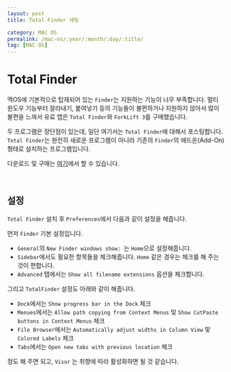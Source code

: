 ```yaml
---
layout: post
title: Total Finder 세팅

category: MAC OS
permalink: /mac-os/:year/:month/:day/:title/
tag: [MAC OS]
---
```

# Total Finder

맥OS에 기본적으로 탑재되어 있는 `Finder`는 지원하는 기능이 너무 부족합니다. 멀티 윈도우 기능부터 잘라내기, 붙여넣기 등의 기능들이 
불편하거나 지원하지 않아서 많이 불편을 느껴서 유료 앱은 `Total Finder`와 `ForkLift 3`를 구매했습니다.

두 프로그램은 장단점이 있는데, 일단 여기서는 `Total Finder`에 대해서 포스팅합니다. `Total Finder`는 완전히 새로운 프로그램이 아니라
기존의 `Finder`의 애드온(Add-On) 형태로 설치하는 프로그램입니다. 

다운로드 및 구매는 [여기](https://totalfinder.binaryage.com)에서 할 수 있습니다.

<br>

## 설정

`Total Finder` 설치 후 `Preferences`에서 다음과 같이 설정을 해줍니다.

먼저 `Finder` 기본 설정입니다.

* `General`의 `New Finder windows show: `는 `Home`으로 설정해줍니다.
* `Sidebar`에서도 필요한 항목들을 체크해줍니다. `Home` 같은 경우는 체크를 해 주는 것이 편합니다.
* `Advanced` 탭에서는 `Show all filename extensions` 옵션을 체크합니다.

그리고 `TotalFinder` 설정도 아래와 같이 해줍니다.

* `Dock`에서는 `Show progress bar in the Dock` 체크
* `Menues`에서는 `Allow path copying from Context Menus` 및 `Show CutPaste buttons in Context Menus` 체크
* `File Browser`에서는 `Automatically adjust widths in Column View` 맟 `Colored Labels` 체크
* `Tabs`에서는 `Open new tabs with previous location` 체크

정도 해 주면 되고, `Visor` 는 취향에 따라 활성화하면 될 것 같습니다.



